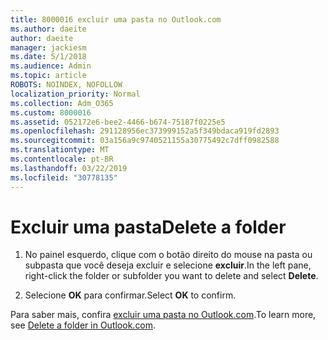 ```yaml
---
title: 8000016 excluir uma pasta no Outlook.com
ms.author: daeite
author: daeite
manager: jackiesm
ms.date: 5/1/2018
ms.audience: Admin
ms.topic: article
ROBOTS: NOINDEX, NOFOLLOW
localization_priority: Normal
ms.collection: Adm_O365
ms.custom: 8000016
ms.assetid: 052172e6-bee2-4466-b674-75187f0225e5
ms.openlocfilehash: 291128956ec373999152a5f349bdaca919fd2893
ms.sourcegitcommit: 03a156a9c9740521155a30775492c7dff0982588
ms.translationtype: MT
ms.contentlocale: pt-BR
ms.lasthandoff: 03/22/2019
ms.locfileid: "30778135"
---
```

# <a name="delete-a-folder"></a><span data-ttu-id="2940a-102">Excluir uma pasta</span><span class="sxs-lookup"><span data-stu-id="2940a-102">Delete a folder</span></span>

1. <span data-ttu-id="2940a-103">No painel esquerdo, clique com o botão direito do mouse na pasta ou subpasta que você deseja excluir e selecione **excluir**.</span><span class="sxs-lookup"><span data-stu-id="2940a-103">In the left pane, right-click the folder or subfolder you want to delete and select **Delete**.</span></span> 
    
2. <span data-ttu-id="2940a-104">Selecione **OK** para confirmar.</span><span class="sxs-lookup"><span data-stu-id="2940a-104">Select **OK** to confirm.</span></span> 
    
<span data-ttu-id="2940a-105">Para saber mais, confira [excluir uma pasta no Outlook.com](https://go.microsoft.com/fwlink/p/?linkid=873134).</span><span class="sxs-lookup"><span data-stu-id="2940a-105">To learn more, see [Delete a folder in Outlook.com](https://go.microsoft.com/fwlink/p/?linkid=873134).</span></span>
  


